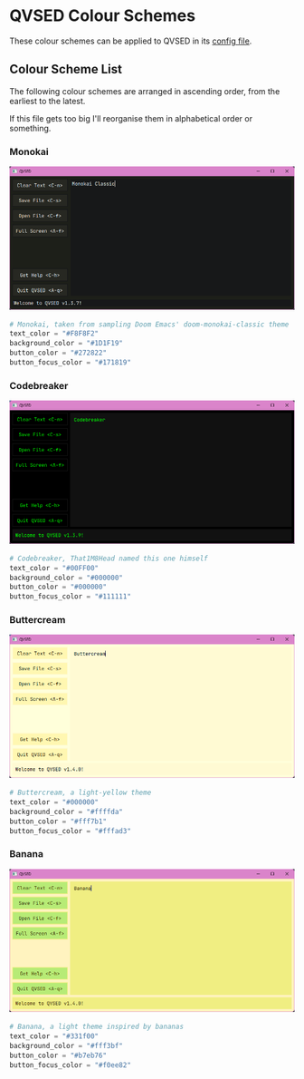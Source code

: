 # QVSED Colour Schemes

These colour schemes can be applied to QVSED in its [config file](README.md#configuration).

## Colour Scheme List

The following colour schemes are arranged in ascending order, from the earliest to the latest.

If this file gets too big I'll reorganise them in alphabetical order or something.

### Monokai

![QVSED v1.3.7 in Monokai](colour-schemes/monokai-classic.png)

```python
# Monokai, taken from sampling Doom Emacs' doom-monokai-classic theme
text_color = "#F8F8F2"
background_color = "#1D1F19"
button_color = "#272822"
button_focus_color = "#171819"
```

### Codebreaker

![QVSED v1.3.9 in Codebreaker](colour-schemes/codebreaker.png)

```python
# Codebreaker, That1M8Head named this one himself
text_color = "#00FF00"
background_color = "#000000"
button_color = "#000000"
button_focus_color = "#111111"
```

### Buttercream

![QVSED v1.4.0 in Buttercream](colour-schemes/buttercream.png)

```python
# Buttercream, a light-yellow theme
text_color = "#000000"
background_color = "#ffffda"
button_color = "#fff7b1"
button_focus_color = "#fffad3"
```

### Banana

![QVSED v1.4.0 in Banana](colour-schemes/banana.png)

```python
# Banana, a light theme inspired by bananas
text_color = "#331f00"
background_color = "#fff3bf"
button_color = "#b7eb76"
button_focus_color = "#f0ee82"
```
